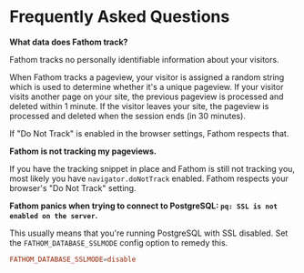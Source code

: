 # Frequently Asked Questions

**What data does Fathom track?**

Fathom tracks no personally identifiable information about your visitors.

When Fathom tracks a pageview, your visitor is assigned a random string which is used to determine whether it's a unique pageview. If your visitor visits another page on your site, the previous pageview is processed and deleted within 1 minute. If the visitor leaves your site, the pageview is processed and deleted when the session ends (in 30 minutes).

If "Do Not Track" is enabled in the browser settings, Fathom respects that.

**Fathom is not tracking my pageviews.**

If you have the tracking snippet in place and Fathom is still not tracking you, most likely you have `navigator.doNotTrack` enabled. Fathom respects your browser's "Do Not Track" setting.

**Fathom panics when trying to connect to PostgreSQL: `pq: SSL is not enabled on the server`.**

This usually means that you're running PostgreSQL with SSL disabled. Set the `FATHOM_DATABASE_SSLMODE` config option to remedy this.

```conf
FATHOM_DATABASE_SSLMODE=disable
```
